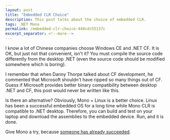 ```yaml
---
layout: post
title: "Embedded CLR Choice"
description: This post talks about the choice of embedded CLR.
tags: .NET Mono
permalink: /embedded-clr-choice-448cdc55137c
excerpt_separator: <!--more-->
---
```

I know a lot of Chinese companies choose Windows CE and .NET CF. It is OK, but just not that convenient, isn't it? You must compile the source code differently from the desktop .NET (even the source code should be modified somewhere which is boring).
<!--more-->

I remember that when Danny Thorpe talked about CF development, he commented that Microsoft shouldn't have ripped so many things out of CF. Guess if Microsoft provides better binary compatibility between desktop .NET and CF, this post would never be written like this.

Is there an alternative? Obviously, Mono + Linux is a better choice. Linux has been a successful embedded OS for a long time while Mono CLR is compatible to .NET desktop. Therefore, you can build and test on your laptop and download the assemblies to the embedded device. Run, and it is done.

Give Mono a try, because [someone has already succeeded](http://tirania.org/blog/archive/2007/Dec-07-2.html).

